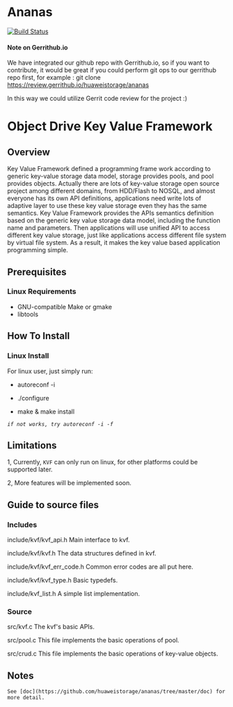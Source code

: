 # Ananas 
[![Build Status](https://travis-ci.org/huaweistorage/ananas.png)](https://travis-ci.org/huaweistorage/ananas)

#### Note on Gerrithub.io

We have integrated our github repo with Gerrithub.io, so if you want to contribute, it would be great if you could perform git ops to our gerrithub repo first, for example :
git clone https://review.gerrithub.io/huaweistorage/ananas

In this way we could utilize Gerrit code review for the project :)


# Object Drive Key Value Framework

## Overview
Key Value Framework defined a programming frame work according to generic key-value storage data model, 
storage provides pools, and pool provides objects. Actually there are lots of key-value storage open 
source project among different domains, from HDD/Flash to NOSQL, and almost everyone has its own API 
definitions, applications need write lots of adaptive layer to use these key value storage even they 
has the same semantics. Key Value Framework provides the APIs semantics definition based on the generic 
key value storage data model, including the function name and parameters. Then applications will use 
unified API to access different key value storage, just like applications access different file system 
by virtual file system. As a result, it makes the key value based application programming simple.


## Prerequisites
### Linux Requirements
  * GNU-compatible Make or gmake
  * libtools

## How To Install
### Linux Install
For linux user, just simply run:

  * autoreconf -i
 
  * ./configure
 
  * make & make install
 
  _`if not works, try autoreconf -i -f`_

## Limitations
 1, Currently, `KVF` can only run on linux, for other platforms could be supported later.
 
 2, More features will be implemented soon. 
 
## Guide to source files
### Includes
include/kvf/kvf_api.h
    Main interface to kvf.

include/kvf/kvf.h
    The data structures defined in kvf.

include/kvf/kvf_err_code.h
    Common error codes are all put here.

include/kvf/kvf_type.h
    Basic typedefs.

include/kvf_list.h
	A simple list implementation.
	
### Source
src/kvf.c
	The kvf's basic APIs.
	
src/pool.c
	This file implements the basic operations of pool.

src/crud.c
	This file implements the basic operations of key-value objects.
	
## Notes
	See [doc](https://github.com/huaweistorage/ananas/tree/master/doc) for more detail.
